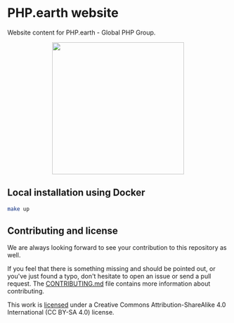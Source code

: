 # PHP.earth website

Website content for PHP.earth - Global PHP Group.

<div align="center">
  <img src="https://cdn.rawgit.com/phpearth/logo/master/svg/indigo.svg" width="300">
</div>

## Local installation using Docker

```bash
make up
```

## Contributing and license

We are always looking forward to see your contribution to this repository as well.

If you feel that there is something missing and should be pointed out, or you've
just found a typo, don't hesitate to open an issue or send a pull request.
The [CONTRIBUTING.md](/.github/CONTRIBUTING.md) file contains more information
about contributing.

This work is [licensed](LICENSE) under a Creative Commons Attribution-ShareAlike
4.0 International (CC BY-SA 4.0) license.
